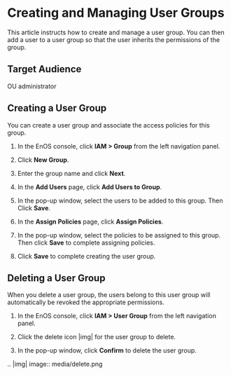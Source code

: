 # Creating and Managing User Groups

This article instructs how to create and manage a user group. You can then add a user to a user group so that the user inherits the permissions of the group.

## Target Audience

OU administrator


## Creating a User Group

You can create a user group and associate the access policies for this group.

1. In the EnOS console, click **IAM > Group** from the left navigation panel.   
2. Click **New Group**.

3. Enter the group name and click **Next**.

4. In the **Add Users** page, click **Add Users to Group**.

5. In the pop-up window, select the users to be added to this group. Then Click **Save**.

6. In the **Assign Policies** page, click **Assign Policies**.

7. In the pop-up window, select the policies to be assigned to this group. Then click **Save** to complete assigning policies.

8. Click **Save** to complete creating the user group.


## Deleting a User Group

When you delete a user group, the users belong to this user group will automatically be revoked the appropriate permissions.

1. In the EnOS console, click **IAM > User Group** from the left navigation panel.

2. Click the delete icon |img| for the user group to delete.

3. In the pop-up window, click **Confirm** to delete the user group.


.. |img| image:: media/delete.png

<!--end-->
